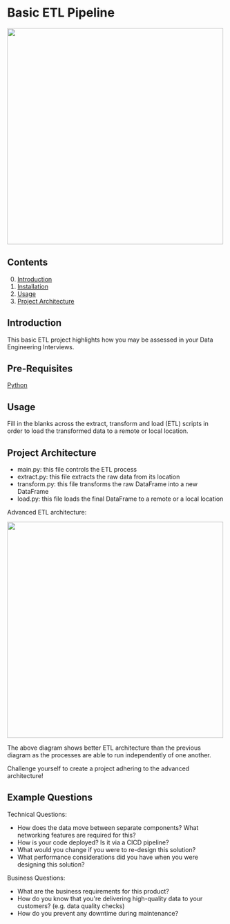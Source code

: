 # Basic ETL Pipeline

<img src="https://github.com/liamhartley/spotify_analysis/blob/master/pipeline_template_assessment/etl_simple.drawio.png" width="500px">

## Contents
0. [Introduction](#introduction)
1. [Installation](#installation) 
2. [Usage](#usage)
3. [Project Architecture](#projectarchitecture)

<a name="introduction"></a>
## Introduction
This basic ETL project highlights how you may be assessed in your Data Engineering Interviews.


<a name="installation"></a>
## Pre-Requisites
[Python](https://www.python.org/downloads/)


<a name="usage"></a>
## Usage 
Fill in the blanks across the extract, transform and load (ETL) scripts in order to load the transformed data to a remote or local location.

<a name="projectarchitecture"></a>
## Project Architecture
- main.py: this file controls the ETL process 
- extract.py: this file extracts the raw data from its location
- transform.py: this file transforms the raw DataFrame into a new DataFrame
- load.py: this file loads the final DataFrame to a remote or a local location

Advanced ETL architecture:

<img src="https://github.com/liamhartley/spotify_analysis/blob/master/pipeline_template_assessment/etl_advanced.drawio.png" width="500px">

The above diagram shows better ETL architecture than the previous diagram as the processes are able to run independently of one another.

Challenge yourself to create a project adhering to the advanced architecture!

<a name="examplequestions"></a>
## Example Questions

Technical Questions:
- How does the data move between separate components? What networking features are required for this?
- How is your code deployed? Is it via a CICD pipeline?
- What would you change if you were to re-design this solution?
- What performance considerations did you have when you were designing this solution?

Business Questions:
- What are the business requirements for this product?
- How do you know that you're delivering high-quality data to your customers? (e.g. data quality checks)
- How do you prevent any downtime during maintenance?
